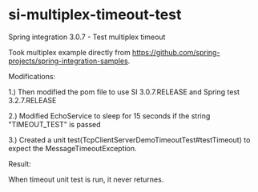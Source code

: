 # si-multiplex-timeout-test
Spring integration 3.0.7 - Test multiplex timeout 

Took multiplex example directly from https://github.com/spring-projects/spring-integration-samples. 




Modifications:

1.) Then modified the pom file to use SI 3.0.7.RELEASE and Spring test 3.2.7.RELEASE

2.) Modified EchoService to sleep for 15 seconds if the string "TIMEOUT_TEST" is passed

3.) Created a unit test(TcpClientServerDemoTimeoutTest#testTimeout) to expect the MessageTimeoutException. 




Result:

When timeout unit test is run, it never returnes.

